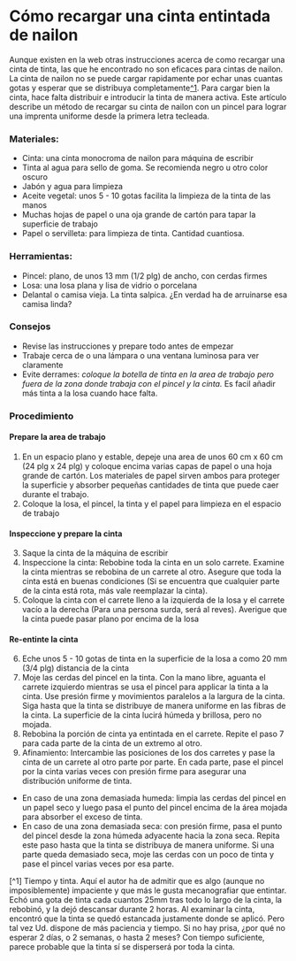 # Cómo recargar una cinta entintada de nailon  

Aunque existen en la web otras instrucciones acerca de como recargar una cinta de tinta, las que he encontrado no son eficaces para cintas de nailon. La cinta de nailon no se puede cargar rapidamente por echar unas cuantas gotas y esperar que se distribuya completamente[^1](tiempo-y-tinta). Para cargar bien la cinta, hace falta distribuir e introducir la tinta de manera activa. Este artículo describe un método de recargar su cinta de nailon con un pincel para lograr una imprenta uniforme desde la primera letra tecleada.  

### Materiales:  

* Cinta: una cinta monocroma de nailon para máquina de escribir   
* Tinta al agua para sello de goma. Se recomienda negro u otro color oscuro  
* Jabón y agua para limpieza  
* Aceite vegetal: unos 5 - 10 gotas facilita la limpieza de la tinta de las manos  
* Muchas hojas de papel o una oja grande de cartón para tapar la superficie de trabajo  
* Papel o servilleta: para limpieza de tinta. Cantidad cuantiosa.  

### Herramientas:  

* Pincel: plano, de unos 13 mm (1/2 plg) de ancho, con cerdas firmes  
* Losa: una losa plana y lisa de vidrio o porcelana  
* Delantal o camisa vieja. La tinta salpica. ¿En verdad ha de arruinarse esa camisa linda?  

### Consejos  

* Revise las instrucciones y prepare todo antes de empezar  
* Trabaje cerca de o una lámpara o una ventana luminosa para ver claramente   
* Evite derrames: *coloque la botella de tinta en la area de trabajo pero fuera de la zona donde trabaja con el pincel y la cinta.* Es facil añadir más tinta a la losa cuando hace falta.  

### Procedimiento  

#### Prepare la area de trabajo  

1. En un espacio plano y estable, depeje una area de unos 60 cm x 60 cm (24 plg x 24 plg) y coloque encima varias capas de papel o una hoja grande de cartón. Los materiales de papel sirven ambos para proteger la superficie y absorber pequeñas cantidades de tinta que puede caer durante el trabajo. 
2. Coloque la losa, el pincel, la tinta y el papel para limpieza en el espacio de trabajo  

#### Inspeccione y prepare la cinta   

3. Saque la cinta de la máquina de escribir  
4. Inspeccione la cinta: Rebobine toda la cinta en un solo carrete. Examine la cinta mientras se rebobina de un carrete al otro. Asegure que toda la cinta está en buenas condiciones (Si se encuentra que cualquier parte de la cinta está rota, más vale reemplazar la cinta).  
5. Coloque la cinta con el carrete lleno a la izquierda de la losa y el carrete vacío a la derecha (Para una persona surda, será al reves). Averigue que la cinta puede pasar plano por encima de la losa  

#### Re-entinte la cinta  

6. Eche unos 5 - 10 gotas de tinta en la superficie de la losa a como 20 mm (3/4 plg) distancia de la cinta  
7. Moje las cerdas del pincel en la tinta. Con la mano libre, aguanta el carrete izquierdo mientras se usa el pincel para applicar la tinta a la cinta. Use presión firme y movimientos paralelos a la largura de la cinta. Siga hasta que la tinta se distribuye de manera uniforme en las fibras de la cinta. La superficie de la cinta lucirá húmeda y brillosa, pero no mojada.  
8. Rebobina la porción de cinta ya entintada en el carrete. Repite el paso 7 para cada parte de la cinta de un extremo al otro.
9. Afinamiento: Intercambie las posiciones de los dos carretes y pase la cinta de un carrete al otro parte por parte. En cada parte, pase el pincel por la cinta varias veces con presión firme para asegurar una distribución uniforme de tinta. 

* En caso de una zona demasiada humeda: limpia las cerdas del pincel en un papel seco y luego pasa el punto del pincel encima de la área mojada para absorber el exceso de tinta.
* En caso de una zona demasiada seca: con presión firme, pasa el punto del pincel desde la zona húmeda adyacente hacia la zona seca. Repita este paso hasta que la tinta se distribuya de manera uniforme. Si una parte queda demasiado seca, moje las cerdas con un poco de tinta y pase el pincel varias veces por esa parte.  

[^1] Tiempo y tinta. Aquí el autor ha de admitir que es algo (aunque no imposiblemente) impaciente y que más le gusta mecanografiar que entintar. Echó una gota de tinta cada cuantos 25mm tras todo lo largo de la cinta, la rebobinó, y la dejó descansar durante 2 horas. Al examinar la cinta, encontró que la tinta se quedó estancada justamente donde se aplicó. Pero tal vez Ud. dispone de más paciencia y tiempo. Si no hay prisa, ¿por qué no esperar 2 días, o 2 semanas, o hasta 2 meses? Con tiempo suficiente, parece probable que la tinta sí se disperserá por toda la cinta.  

<!-- [[ribbon-reInk.md]] -->  
<!-- [[typewriter.md]] -->  
<!-- #resource -->  
